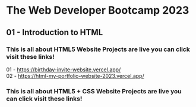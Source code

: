 # The Web Developer Bootcamp 2023 <br>
## 01 - Introduction to HTML <br>
### This is all about HTML5 Website Projects are live you can click visit these links! <br>

01 - https://birthday-invite-website.vercel.app/ <br>
02 - https://html-my-portfolio-website-2023.vercel.app/ <br>

### This is all about HTML5 + CSS Website Projects are live you can click visit these links! <br>

#####
#####